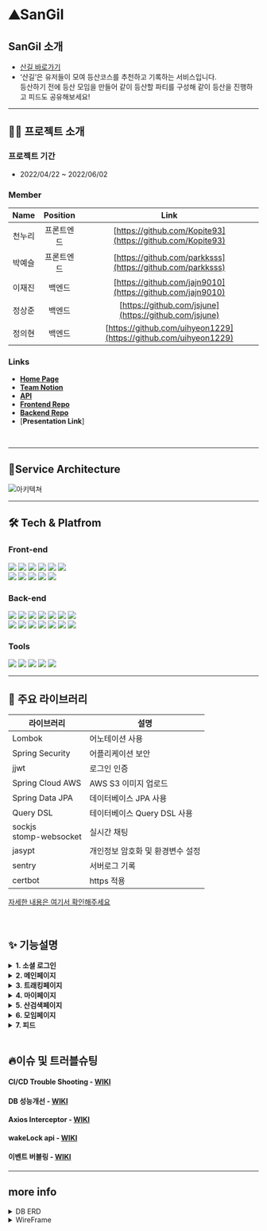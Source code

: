 
<!-- 서비스 간략설명  -->

# ⛰SanGil

## SanGil 소개

- [산길 바로가기](https://산길.com)
- ‘산길’은 유저들이 모여 등산코스를 추천하고 기록하는 서비스입니다. <br> 등산하기 전에 등산 모임을 만들어 같이 등산할 파티를 구성해 같이 등산을 진행하고 피드도 공유해보세요!

<!--
## 핵심 기능

- `프로젝트 정보`
  - 프로젝트에서 원하는 기술을 모달창으로 즉시 확인할 수 있고 카테고리별로 <br> 구분하여 참가자가 요구하는 프로젝트를 쉽게 찾을 수 있게 메인페이지 제공.
- `프로필 정보`
  - 팀원의 능력치가 한눈에 볼 수 있는 그래프로 제공.
- `화상회의와 그룹 채팅`
  - 프로젝트 방에서 webRTC와 socketIo를 사용한 화상회의와 채팅 기능

-->
---

## 👨‍💻 프로젝트 소개

### **프로젝트 기간**

- 2022/04/22 ~ 2022/06/02

### Member

|  Name  |  Position  |                               Link                               |
| :----: | :--------: | :--------------------------------------------------------------: |
| 천누리 |   프론트엔드   | [https://github.com/Kopite93](https://github.com/Kopite93)   | 
| 박예슬 |   프론트엔드   | [https://github.com/parkksss](https://github.com/parkksss)   | 
| 이재진 |   백엔드   | [https://github.com/jajn9010](https://github.com/jajn9010)    |
| 정상준 |   백엔드   | [https://github.com/jsjune](https://github.com/jsjune)  |
| 정의현 |   백엔드   | [https://github.com/uihyeon1229](https://github.com/uihyeon1229) |


### Links
- [**Home Page**](https://산길.com)
- [**Team Notion**](https://www.notion.so/4bc091b8477f44a3a14b164b8599a76f?v=ea4b50a3ab81410f88b7e31e660a1415)
- [**API**](https://www.notion.so/4bc091b8477f44a3a14b164b8599a76f?v=ea4b50a3ab81410f88b7e31e660a1415)
- [**Frontend Repo**](https://github.com/SanGil-Project/SanGil_FE)
- [**Backend Repo**](https://github.com/SanGil-Project/SanGil_BE)
- [**Presentation Link**]
<br>

---

## 💎Service Architecture

![아키텍쳐](https://user-images.githubusercontent.com/101084941/171023427-15c741a8-bd55-42f1-843c-c243d748d22a.png)


---

## 🛠 Tech & Platfrom

### **Front-end**
<p>
<img src="https://img.shields.io/badge/axios-6F02B5?style=for-the-badge&logo=axios&logoColor=white">
<img src="https://img.shields.io/badge/immer-00E7C3?style=for-the-badge&logo=immer&logoColor=white">
<img src="https://img.shields.io/badge/javascript-F7DF1E?style=for-the-badge&logo=javascript&logoColor=black">
<img src="https://img.shields.io/badge/React-61DAFB?style=for-the-badge&logo=React&logoColor=black">
<img src="https://img.shields.io/badge/Redux-764ABC?style=for-the-badge&logo=Redux&logoColor=white">
<img src="https://img.shields.io/badge/html-E34F26?style=for-the-badge&logo=html5&logoColor=white">
  <br>
<img src="https://img.shields.io/badge/styledcomponents-DB7093?style=for-the-badge&logo=stomp&logoColor=black">
<img src="https://img.shields.io/badge/stomp-461D1D?style=for-the-badge&logo=stomp&logoColor=black">
<img src="https://img.shields.io/badge/css-1572B6?style=for-the-badge&logo=css3&logoColor=white">
<img src="https://img.shields.io/badge/CloudFront-D05C4B?style=for-the-badge&logo=Amazon AWS&logoColor=white">
<img src="https://img.shields.io/badge/Amazon S3-569A31?style=for-the-badge&logo=Amazon S3&logoColor=white">
<br>
</p>

### **Back-end**
<p>
<img src= "https://img.shields.io/badge/java-%23ED8B00.svg?style=for-the-badge&logo=java&logoColor=white" >
<img src="https://img.shields.io/badge/Spring-6DB33F?style=for-the-badge&logo=Spring&logoColor=white"> 
<img src="https://img.shields.io/badge/Springboot-6DB33F?style=for-the-badge&logo=Springboot&logoColor=white">
<img src="https://img.shields.io/badge/spring security-6DB33F?style=for-the-badge&logo=spring security&logoColor=white">
<img src="https://img.shields.io/badge/gradle-02303A?style=for-the-badge&logo=gradle&logoColor=white">
<img src="https://img.shields.io/badge/MySQL-4479A1?style=for-the-badge&logo=MySQL&logoColor=white">
<img src="https://img.shields.io/badge/sock.js-D22128?style=for-the-badge&logo=sock.js&logoColor=white">
<br>
<img src="https://img.shields.io/badge/AWS Ec2-232F3E?style=for-the-badge&logo=amazonaws&logoColor=white"> 
<img src="https://img.shields.io/badge/Amazon S3-569A31?style=for-the-badge&logo=Amazon S3&logoColor=white">
<img src="https://img.shields.io/badge/GitHub Actions-2088FF?style=for-the-badge&logo=GitHub Actions&logoColor=white"> 
<img src="https://img.shields.io/badge/AWS CodeDeploy-6DB33F?style=for-the-badge&logo=AWS Codedeploy&logoColor=white">
<img src="https://img.shields.io/badge/NGINX-009639?style=for-the-badge&logo=NGINX&logoColor=white">
<img src="https://img.shields.io/badge/Linux-FCC624?style=for-the-badge&logo=linux&logoColor=black">
<img src="https://img.shields.io/badge/Apache JMeter-D22128?style=for-the-badge&logo=Apache JMeter&logoColor=white">
<br>
</p>

### **Tools**
<p>
  <img src="https://img.shields.io/badge/VSCode-007ACC?style=for-the-badge&logo=Visual Studio Code&logoColor=white"/>
  <img src= "https://img.shields.io/badge/IntelliJIDEA-000000.svg?style=for-the-badge&logo=intellij-idea&logoColor=white"/>
  <img src="https://img.shields.io/badge/Slack-4A154B?style=for-the-badge&logo=Slack&logoColor=white"/>
  <img src="https://img.shields.io/badge/Git-F05032?style=for-the-badge&logo=Git&logoColor=white"/>
<img src="https://img.shields.io/badge/Github-181717?style=for-the-badge&logo=github&logoColor=white">
<br>
  </p>


---


## 📘 주요 라이브러리

| 라이브러리    | 설명                                    |  
| ------------- | --------------------------------------- |
| Lombok     |     어노테이션 사용                             |
| Spring Security         | 어플리케이션 보안            |     
| jjwt    | 로그인 인증                            |
| Spring Cloud AWS        | AWS S3 이미지 업로드                 |
| Spring Data JPA | 데이터베이스 JPA 사용                     |
| Query DSL       | 테이터베이스 Query DSL 사용                            |
| sockjs <br> stomp-websocket       |     실시간 채팅             |
| jasypt   | 개인정보 암호화 및 환경변수 설정|   
| sentry    | 서버로그 기록                             |
| certbot       |    https 적용                                  |

[자세한 내용은 여기서 확인해주세요](https://www.notion.so/ba0db82e2b654fb785f96a2cdd8df0b4)

<br />

## ✨ 기능설명

<details>
<summary> <b>1. 소셜 로그인</b> </summary>
    
- 카카오, 네이버, 구글 로그인
    
</details>

<details>
<summary> <b>2. 메인페이지 </b> </summary>
    
- 산길 서비스에서 제공되는 산 중 좋아요가 높은 순으로 10개를 보여줍니다.
    
- 유저의 현재 위치를 기반으로 주변 산 정보(반경 약 7km 이내)를 제공합니다.
    
- 가장 최근에 작성 된 피드 정보를 제공합니다.
  
- 가장 최근에 개설 된 등산 모임 정보를 제공합니다.
    
</details>

<details>
<summary> <b>3. 트래킹페이지</b> </summary>

- 등산하려는 산 검색 후, 등산이 시작되면 유저가 이동하는 경로가 그려집니다.

- 10분 이상의 트래킹 정보만 저장되며, 이후 마이페이지에서 확인이 가능합니다.
  

</details>

<details>
<summary> <b>4. 마이페이지</b> </summary>
    
- 유저의 개인 정보(닉네임, 프로필사진) 수정 및 로그아웃이 가능합니다.
    
- 유저가 획득한 타이틀을 확인하고 선택할 수 있습니다.
    
- 유저가 참가한 등산 모임들을 임박한 순으로 보여줍니다.
  
- 자신이 작성한 피드 목록을 보여줍니다.

- 북마크한 산과 유저와의 거리를 확인하고 산 정보를 확인 할 수 있습니다.
    
- 완료한 트래킹 정보가 지도에 표시되고, 상세 기록들을 확인할 수 있습니다.
    
</details>

<details>
<summary> <b>5. 산검색페이지</b> </summary>
    
- 지도에서 전국 100대 명산 중 10개를 랜덤으로 띄워줍니다.
    
- 산에 관련된 키워드(산이름, 산주소)로 검색할 수 있습니다.
  
- 상세페이지에서 산에대한 정보를 확인하고, 북마크, 댓글 기능(별점포함)을 이용할 수 있습니다.
    
</details>

<details>
<summary> <b>6. 모임페이지</b> </summary>
    
- 키워드(산이름, 지명, 모임제목)를 통해 원하는 모임을 검색할 수 있습니다.
    
- 유저가 직접 모임을 개설할 수 있습니다.
    
- 모임에 참가하면, 해당 모임 채팅에 참여할 수 있습니다. 
    
- 약속된 모임 일정이 지나면 모임리스트 페이지에서 보이지 않습니다. 
  
</details>

<details>
<summary> <b>7. 피드</b> </summary>
    
- 사진을 올려 다른 사람들에게 공유할 수 있습니다.
    
- 다른 사람의 피드와 내 피드에 댓글을 작성하고, 좋아요를 할 수 있습니다.
    
</details>

<br />

## 🔥이슈 및 트러블슈팅

#### CI/CD Trouble Shooting - <a href="https://github.com/SanGil-Project/SanGil_BE/wiki/CI-CD-Trouble-Shooting">WIKI</a>

#### DB 성능개선 - <a href="https://github.com/SanGil-Project/SanGil_BE/wiki/DB-%EC%84%B1%EB%8A%A5-%EA%B0%9C%EC%84%A0">WIKI</a>

#### Axios Interceptor - <a href="https://github.com/SanGil-Project/SanGil_FE/wiki/Axios-Interceptor">WIKI</a>

#### wakeLock api - <a href="https://github.com/SanGil-Project/SanGil_FE/wiki/wakeLock-api">WIKI</a>

#### 이벤트 버블링 - <a href="https://github.com/SanGil-Project/SanGil_FE/wiki/%EC%9D%B4%EB%B2%A4%ED%8A%B8-%EB%B2%84%EB%B8%94%EB%A7%81">WIKI</a>

---



## more info

<details>
<summary>DB ERD</summary>
<div markdown="1">

![ERD](https://user-images.githubusercontent.com/101084941/170719275-bc0c5387-dfea-4735-9953-f914d9973a8b.png)

</div>
</details>

<!-- 와이어프레임  -->
<details>
<summary>WireFrame</summary>
<div markdown="1">
  
![wireframe](https://user-images.githubusercontent.com/101084941/170718981-fb0b3bc5-a539-48f4-a671-3f927da022c8.png)
  
![wireframe](https://user-images.githubusercontent.com/101084941/170719095-0d288265-580b-4122-acf1-a84ec32d112b.png)

</div>
</details>




